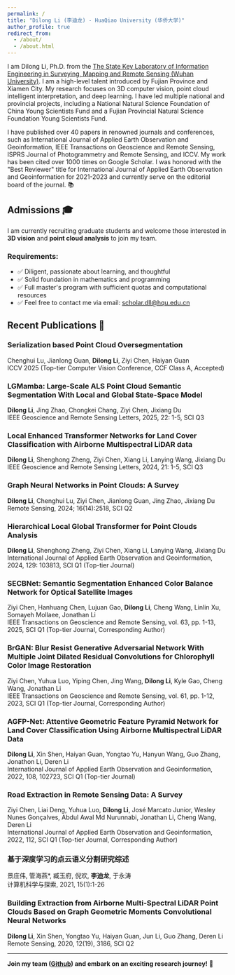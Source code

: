 ```yaml
---
permalink: /
title: "Dilong Li (李迪龙) - HuaQiao University (华侨大学)"
author_profile: true
redirect_from: 
  - /about/
  - /about.html
---
```




I am Dilong Li, Ph.D. from the [The State Key Laboratory of Information Engineering in Surveying, Mapping and Remote Sensing (Wuhan University)](https://liesmars.whu.edu.cn/). I am a high-level talent introduced by Fujian Province and Xiamen City. My research focuses on 3D computer vision, point cloud intelligent interpretation, and deep learning. I have led multiple national and provincial projects, including a National Natural Science Foundation of China Young Scientists Fund and a Fujian Provincial Natural Science Foundation Young Scientists Fund.

I have published over 40 papers in renowned journals and conferences, such as International Journal of Applied Earth Observation and Geoinformation, IEEE Transactions on Geoscience and Remote Sensing, ISPRS Journal of Photogrammetry and Remote Sensing, and ICCV. My work has been cited over 1000 times on Google Scholar. I was honored with the "Best Reviewer" title for International Journal of Applied Earth Observation and Geoinformation for 2021-2023 and currently serve on the editorial board of the journal. 📚

## Admissions 🎓
I am currently recruiting graduate students and welcome those interested in **3D vision** and **point cloud analysis** to join my team. 

### Requirements:
- ✅ Diligent, passionate about learning, and thoughtful
- ✅ Solid foundation in mathematics and programming
- ✅ Full master's program with sufficient quotas and computational resources
- ✅ Feel free to contact me via email: [scholar.dll@hqu.edu.cn](mailto:scholar.dll@hqu.edu.cn)

## Recent Publications 📄

### **Serialization based Point Cloud Oversegmentation**  
   Chenghui Lu, Jianlong Guan, **Dilong Li**, Ziyi Chen, Haiyan Guan  
   ICCV 2025 (Top-tier Computer Vision Conference, CCF Class A, Accepted)

### **LGMamba: Large-Scale ALS Point Cloud Semantic Segmentation With Local and Global State-Space Model**  
   **Dilong Li**, Jing Zhao, Chongkei Chang, Ziyi Chen, Jixiang Du  
   IEEE Geoscience and Remote Sensing Letters, 2025, 22: 1-5, SCI Q3

### **Local Enhanced Transformer Networks for Land Cover Classification with Airborne Multispectral LiDAR data**  
   **Dilong Li**, Shenghong Zheng, Ziyi Chen, Xiang Li, Lanying Wang, Jixiang Du  
   IEEE Geoscience and Remote Sensing Letters, 2024, 21: 1-5, SCI Q3

### **Graph Neural Networks in Point Clouds: A Survey**  
   **Dilong Li**, Chenghui Lu, Ziyi Chen, Jianlong Guan, Jing Zhao, Jixiang Du  
   Remote Sensing, 2024; 16(14):2518, SCI Q2

### **Hierarchical Local Global Transformer for Point Clouds Analysis**  
   **Dilong Li**, Shenghong Zheng, Ziyi Chen, Xiang Li, Lanying Wang, Jixiang Du  
   International Journal of Applied Earth Observation and Geoinformation, 2024, 129: 103813, SCI Q1 (Top-tier Journal)

### **SECBNet: Semantic Segmentation Enhanced Color Balance Network for Optical Satellite Images**  
   Ziyi Chen, Hanhuang Chen, Lujuan Gao, **Dilong Li**, Cheng Wang, Linlin Xu, Somayeh Mollaee, Jonathan Li  
   IEEE Transactions on Geoscience and Remote Sensing, vol. 63, pp. 1-13, 2025, SCI Q1 (Top-tier Journal, Corresponding Author)

### **BrGAN: Blur Resist Generative Adversarial Network With Multiple Joint Dilated Residual Convolutions for Chlorophyll Color Image Restoration**  
   Ziyi Chen, Yuhua Luo, Yiping Chen, Jing Wang, **Dilong Li**, Kyle Gao, Cheng Wang, Jonathan Li  
   IEEE Transactions on Geoscience and Remote Sensing, vol. 61, pp. 1-12, 2023, SCI Q1 (Top-tier Journal, Corresponding Author)

### **AGFP-Net: Attentive Geometric Feature Pyramid Network for Land Cover Classification Using Airborne Multispectral LiDAR Data**  
   **Dilong Li**, Xin Shen, Haiyan Guan, Yongtao Yu, Hanyun Wang, Guo Zhang, Jonathon Li, Deren Li  
   International Journal of Applied Earth Observation and Geoinformation, 2022, 108, 102723, SCI Q1 (Top-tier Journal)

### **Road Extraction in Remote Sensing Data: A Survey**  
   Ziyi Chen, Liai Deng, Yuhua Luo, **Dilong Li**, José Marcato Junior, Wesley Nunes Gonçalves, Abdul Awal Md Nurunnabi, Jonathan Li, Cheng Wang, Deren Li  
   International Journal of Applied Earth Observation and Geoinformation, 2022, 112, SCI Q1 (Top-tier Journal, Corresponding Author)

### **基于深度学习的点云语义分割研究综述**  
   景庄伟, 管海燕*, 臧玉府, 倪欢, **李迪龙**, 于永涛  
   计算机科学与探索, 2021, 15(1):1-26

### **Building Extraction from Airborne Multi-Spectral LiDAR Point Clouds Based on Graph Geometric Moments Convolutional Neural Networks**  
   **Dilong Li**, Xin Shen, Yongtao Yu, Haiyan Guan, Jun Li, Guo Zhang, Deren Li  
   Remote Sensing, 2020, 12(19), 3186, SCI Q2

---

**Join my team ([Github](https://github.com/HQU-3DCV)) and embark on an exciting research journey!** 🚀

